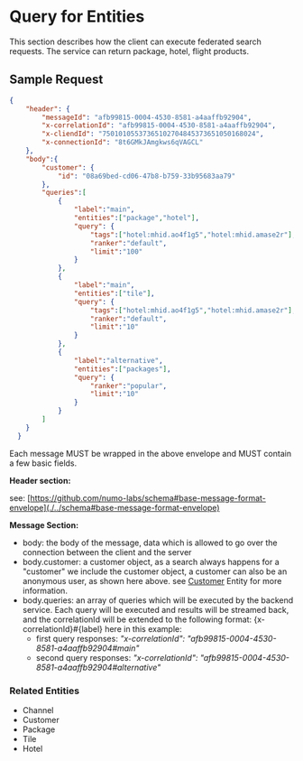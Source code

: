 # Query for Entities

This section describes how the client can execute federated search requests. The service can return package, hotel, flight products. 

## Sample Request
``` JSON
{
    "header": {
        "messageId": "afb99815-0004-4530-8581-a4aaffb92904",
        "x-correlationId": "afb99815-0004-4530-8581-a4aaffb92904",
        "x-cliendId": "75010105537365102704845373651050168024",
        "x-connectionId": "8t6GMkJAmgkws6qVAGCL"
    },
    "body":{
        "customer": {
            "id": "08a69bed-cd06-47b8-b759-33b95683aa79"
        },
        "queries":[
            {
                "label":"main",
                "entities":["package","hotel"],
                "query": {
                    "tags":["hotel:mhid.ao4f1g5","hotel:mhid.amase2r"],
                    "ranker":"default",
                    "limit":"100"
                }
            },
            {
                "label":"main",
                "entities":["tile"],
                "query": {
                    "tags":["hotel:mhid.ao4f1g5","hotel:mhid.amase2r"],
                    "ranker":"default",
                    "limit":"10"
                }
            },
            {
                "label":"alternative",
                "entities":["packages"],
                "query": {
                    "ranker":"popular",
                    "limit":"10"
                }
            }
        ]
    }
  }

```
Each message MUST be wrapped in the above envelope and MUST contain a few basic fields. 

__Header section:__

see: [https://github.com/numo-labs/schema#base-message-format-envelope](./../schema#base-message-format-envelope)

__Message Section:__ 

* body: the body of the message, data which is allowed to go over the connection between the client and the server
* body.customer: a customer object, as a search always happens for a "customer" we include the customer object, a customer can also be an anonymous user, as shown here above. see [Customer]() Entity for more information.
* body.queries: an array of queries which will be executed by the backend service. Each query will be executed and results will be streamed back, and the correlationId will be extended to the following format: {x-correlationId}#{label} here in this example:
    * first query responses: _"x-correlationId": "afb99815-0004-4530-8581-a4aaffb92904#main"_
    * second query responses: _"x-correlationId": "afb99815-0004-4530-8581-a4aaffb92904#alternative"_

### Related Entities
* Channel               
* Customer
* Package
* Tile
* Hotel

